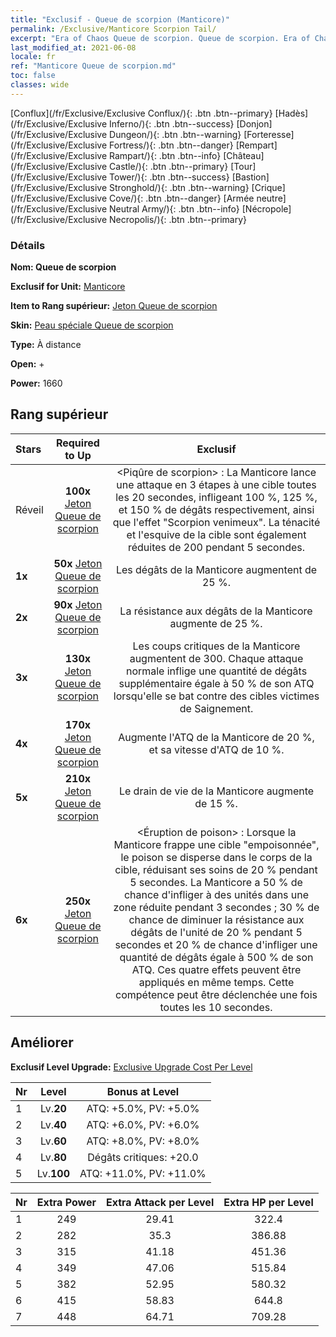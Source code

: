 ```yaml
---
title: "Exclusif - Queue de scorpion (Manticore)"
permalink: /Exclusive/Manticore Scorpion Tail/
excerpt: "Era of Chaos Queue de scorpion. Queue de scorpion. Era of Chaos Exclusif Queue de scorpion. Manticore Exclusif."
last_modified_at: 2021-06-08
locale: fr
ref: "Manticore Queue de scorpion.md"
toc: false
classes: wide
---
```

 [Conflux](/fr/Exclusive/Exclusive Conflux/){: .btn .btn--primary} [Hadès](/fr/Exclusive/Exclusive Inferno/){: .btn .btn--success} [Donjon](/fr/Exclusive/Exclusive Dungeon/){: .btn .btn--warning} [Forteresse](/fr/Exclusive/Exclusive Fortress/){: .btn .btn--danger} [Rempart](/fr/Exclusive/Exclusive Rampart/){: .btn .btn--info} [Château](/fr/Exclusive/Exclusive Castle/){: .btn .btn--primary} [Tour](/fr/Exclusive/Exclusive Tower/){: .btn .btn--success} [Bastion](/fr/Exclusive/Exclusive Stronghold/){: .btn .btn--warning} [Crique](/fr/Exclusive/Exclusive Cove/){: .btn .btn--danger} [Armée neutre](/fr/Exclusive/Exclusive Neutral Army/){: .btn .btn--info} [Nécropole](/fr/Exclusive/Exclusive Necropolis/){: .btn .btn--primary} 

### Détails
 **Nom: Queue de scorpion** 

 **Exclusif for Unit:** [Manticore](/fr/units/Manticore/) 

 **Item to Rang supérieur:** [Jeton Queue de scorpion](/ItemsFR/con_992/)

 **Skin:** [Peau spéciale Queue de scorpion](/ItemsFR/con_660/)

 **Type:** À distance

 **Open:** +

 **Power:** 1660

## Rang supérieur

  |     Stars    |  Required to Up | Exclusif |
  |:-------------|:---------------:|:---------------:|
  |  Réveil  | **100x** [Jeton Queue de scorpion](/ItemsFR/con_992/) | <Piqûre de scorpion> : La Manticore lance une attaque en 3 étapes à une cible toutes les 20 secondes, infligeant 100 %, 125 %, et 150 % de dégâts respectivement, ainsi que l'effet \"Scorpion venimeux\". La ténacité et l'esquive de la cible sont également réduites de 200 pendant 5 secondes. |
  | **1x** <i class="fas fa-star"/> | **50x** [Jeton Queue de scorpion](/ItemsFR/con_992/) | Les dégâts de la Manticore augmentent de 25 %. |
  | **2x** <i class="fas fa-star"/> | **90x** [Jeton Queue de scorpion](/ItemsFR/con_992/) | La résistance aux dégâts de la Manticore augmente de 25 %. |
  | **3x** <i class="fas fa-star"/> | **130x** [Jeton Queue de scorpion](/ItemsFR/con_992/) | Les coups critiques de la Manticore augmentent de 300. Chaque attaque normale inflige une quantité de dégâts supplémentaire égale à 50 % de son ATQ lorsqu'elle se bat contre des cibles victimes de Saignement. |
  | **4x** <i class="fas fa-star"/> | **170x** [Jeton Queue de scorpion](/ItemsFR/con_992/) | Augmente l'ATQ de la Manticore de 20 %, et sa vitesse d'ATQ de 10 %. |
  | **5x** <i class="fas fa-star"/> | **210x** [Jeton Queue de scorpion](/ItemsFR/con_992/) | Le drain de vie de la Manticore augmente de 15 %. |
  | **6x** <i class="fas fa-star"/> | **250x** [Jeton Queue de scorpion](/ItemsFR/con_992/) | <Éruption de poison> : Lorsque la Manticore frappe une cible \"empoisonnée\", le poison se disperse dans le corps de la cible, réduisant ses soins de 20 % pendant 5 secondes. La Manticore a 50 % de chance d'infliger <Silence> à des unités dans une zone réduite pendant 3 secondes ; 30 % de chance de diminuer la résistance aux dégâts de l'unité de 20 % pendant 5 secondes et 20 % de chance d'infliger une quantité de dégâts égale à 500 % de son ATQ. Ces quatre effets peuvent être appliqués en même temps. Cette compétence peut être déclenchée une fois toutes les 10 secondes. |


## Améliorer
 **Exclusif Level Upgrade:** [Exclusive Upgrade Cost Per Level](/Exclusive/ExclusiveUpgradeCostPerLevel/)

  |  Nr  |   Level  | Bonus at Level |
  |:-----|:--------:|:--------------:|
  | 1 | Lv.**20** | ATQ: +5.0%, PV: +5.0% |
  | 2 | Lv.**40** | ATQ: +6.0%, PV: +6.0% |
  | 3 | Lv.**60** | ATQ: +8.0%, PV: +8.0% |
  | 4 | Lv.**80** | Dégâts critiques: +20.0 |
  | 5 | Lv.**100** | ATQ: +11.0%, PV: +11.0% |


  |  Nr  |  Extra Power | Extra Attack per Level | Extra HP per Level |
  |:-----|:--------:|:--------:|:--------:|
  | 1 | 249 | 29.41 | 322.4 |
  | 2 | 282 | 35.3 | 386.88 |
  | 3 | 315 | 41.18 | 451.36 |
  | 4 | 349 | 47.06 | 515.84 |
  | 5 | 382 | 52.95 | 580.32 |
  | 6 | 415 | 58.83 | 644.8 |
  | 7 | 448 | 64.71 | 709.28 |


